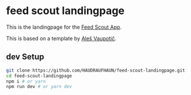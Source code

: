 # feed scout landingpage

This is the landingpage for the [Feed Scout App](https://github.com/HAUDRAUFHAUN/feed-scout).

This is based on a template by [Aleš Vaupotič](https://github.com/alesvaupotic).

## dev Setup

```sh
git clone https://github.com/HAUDRAUFHAUN/feed-scout-landingpage.git
cd feed-scout-landingpage
npm i # or yarn
npm run dev # or yarn dev
```

